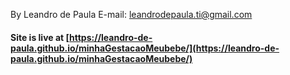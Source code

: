 By Leandro de Paula
E-mail: leandrodepaula.ti@gmail.com
#### Site is live at [https://leandro-de-paula.github.io/minhaGestacaoMeubebe/](https://leandro-de-paula.github.io/minhaGestacaoMeubebe/)
